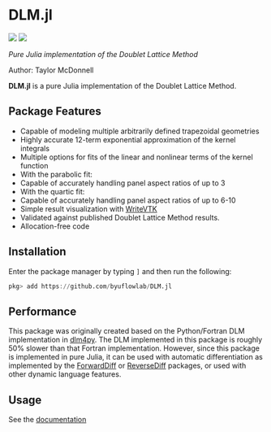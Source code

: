 # DLM.jl

[![](https://img.shields.io/badge/docs-dev-blue.svg)](https://flow.byu.edu/DLM.jl)
![](https://github.com/byuflowlab/DLM.jl/workflows/Run%20tests/badge.svg)

*Pure Julia implementation of the Doublet Lattice Method*

Author: Taylor McDonnell

**DLM.jl** is a pure Julia implementation of the Doublet Lattice Method.

## Package Features
 - Capable of modeling multiple arbitrarily defined trapezoidal geometries
 - Highly accurate 12-term exponential approximation of the kernel integrals
 - Multiple options for fits of the linear and nonlinear terms of the kernel function
  - With the parabolic fit:
   - Capable of accurately handling panel aspect ratios of up to 3
  - With the quartic fit:
   - Capable of accurately handling panel aspect ratios of up to 6-10
 - Simple result visualization with [WriteVTK](https://github.com/jipolanco/WriteVTK.jl)
 - Validated against published Doublet Lattice Method results.
 - Allocation-free code

## Installation

Enter the package manager by typing `]` and then run the following:

```julia
pkg> add https://github.com/byuflowlab/DLM.jl
```

## Performance

This package was originally created based on the Python/Fortran DLM implementation in [dlm4py](https://github.com/gjkennedy/dlm4py). The DLM implemented in this package is roughly 50\% slower than that Fortran implementation.  However, since this package is implemented in pure Julia, it can be used with automatic differentiation as implemented by the [ForwardDiff](https://github.com/JuliaDiff/ForwardDiff.jl) or [ReverseDiff](https://github.com/JuliaDiff/ReverseDiff.jl) packages, or used with other dynamic language features.

## Usage

See the [documentation](https://flow.byu.edu/DLM.jl/dev)
